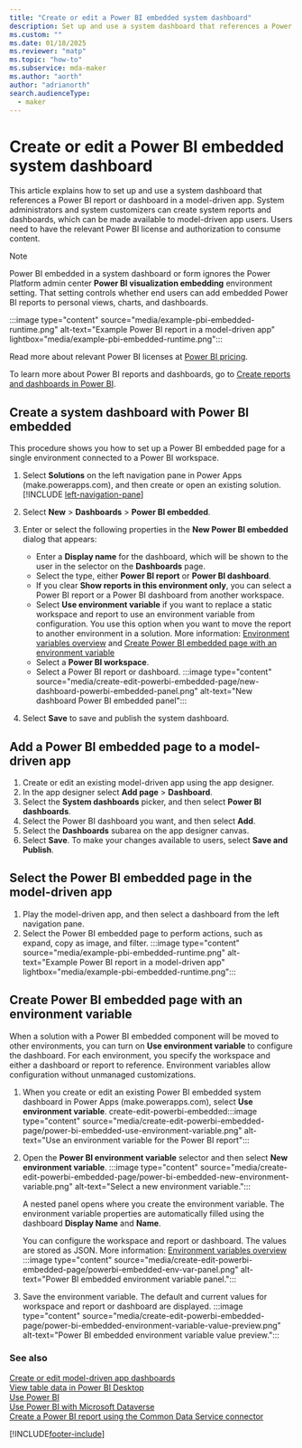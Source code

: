 ```yaml
---
title: "Create or edit a Power BI embedded system dashboard"
description: Set up and use a system dashboard that references a Power BI report or dashboard in a model-driven app.
ms.custom: ""
ms.date: 01/18/2025
ms.reviewer: "matp"
ms.topic: "how-to"
ms.subservice: mda-maker
ms.author: "aorth"
author: "adrianorth"
search.audienceType: 
  - maker
---
```

# Create or edit a Power BI embedded system dashboard

This article explains how to set up and use a system dashboard that references a Power BI report or dashboard in a model-driven app. System administrators and system customizers can create system reports and dashboards, which can be made available to model-driven app users.  Users need to have the relevant Power BI license and authorization to consume content.  

> [!NOTE]
> Power BI embedded in a system dashboard or form ignores the Power Platform admin center **Power BI visualization embedding** environment setting. That setting controls whether end users can add embedded Power BI reports to personal views, charts, and dashboards.

:::image type="content" source="media/example-pbi-embedded-runtime.png" alt-text="Example Power BI report in a model-driven app" lightbox="media/example-pbi-embedded-runtime.png":::

Read more about relevant Power BI licenses at [Power BI pricing](https://powerbi.microsoft.com/en-us/pricing/).

To learn more about Power BI reports and dashboards, go to [Create reports and dashboards in Power BI](/power-bi/create-reports/).

## Create a system dashboard with Power BI embedded

This procedure shows you how to set up a Power BI embedded page for a single environment connected to a Power BI workspace.

1. Select **Solutions** on the left navigation pane in Power Apps (make.powerapps.com), and then create or open an existing solution. [!INCLUDE [left-navigation-pane](../../includes/left-navigation-pane.md)]

1. Select **New** > **Dashboards** > **Power BI embedded**.

1. Enter or select the following properties in the **New Power BI embedded** dialog that appears:
   - Enter a **Display name** for the dashboard, which will be shown to the user in the selector on the **Dashboards** page.
   - Select the type, either **Power BI report** or **Power BI dashboard**.
   - If you clear **Show reports in this environment only**, you can select a Power BI report or a Power BI dashboard from another workspace.
   - Select **Use environment variable** if you want to replace a static workspace and report to use an environment variable from configuration. You use this option when you want to move the report to another environment in a solution. More information: [Environment variables overview](../data-platform/EnvironmentVariables.md) and [Create Power BI embedded page with an environment variable](#create-power-bi-embedded-page-with-an-environment-variable) 
   - Select a **Power BI workspace**.
   - Select a Power BI report or dashboard.
   :::image type="content" source="media/create-edit-powerbi-embedded-page/new-dashboard-powerbi-embedded-panel.png" alt-text="New dashboard Power BI embedded panel"::: 

1. Select **Save** to save and publish the system dashboard.

## Add a Power BI embedded page to a model-driven app

1. Create or edit an existing model-driven app using the app designer.
1. In the app designer select **Add page** > **Dashboard**.
1. Select the **System dashboards** picker, and then select **Power BI dashboards**.
1. Select the Power BI dashboard you want, and then select **Add**.
1. Select the **Dashboards** subarea on the app designer canvas.
1. Select **Save**. To make your changes available to users, select **Save and Publish**.

## Select the Power BI embedded page in the model-driven app

1. Play the model-driven app, and then select a dashboard from the left navigation pane.
1. Select the Power BI embedded page to perform actions, such as expand, copy as image, and filter.
:::image type="content" source="media/example-pbi-embedded-runtime.png" alt-text="Example Power BI report in a model-driven app" lightbox="media/example-pbi-embedded-runtime.png":::

## Create Power BI embedded page with an environment variable

When a solution with a Power BI embedded component will be moved to other environments, you can turn on **Use environment variable** to configure the dashboard. For each environment, you specify the workspace and either a dashboard or report to reference. Environment variables allow configuration without unmanaged customizations.

1. When you create or edit an existing Power BI embedded system dashboard in Power Apps (make.powerapps.com), select **Use environment variable**.
   create-edit-powerbi-embedded:::image type="content" source="media/create-edit-powerbi-embedded-page/power-bi-embedded-use-environment-variable.png" alt-text="Use an environment variable for the Power BI report":::
1. Open the **Power BI environment variable** selector and then select **New environment variable**.
   :::image type="content" source="media/create-edit-powerbi-embedded-page/power-bi-embedded-new-environment-variable.png" alt-text="Select a new environment variable.":::

    A nested panel opens where you create the environment variable. The environment variable properties are automatically filled using the dashboard **Display Name** and **Name**.

    You can configure the workspace and report or dashboard. The values are stored as JSON. More information: [Environment variables overview](../data-platform/environmentvariables.md)
    :::image type="content" source="media/create-edit-powerbi-embedded-page/powerbi-embedded-env-var-panel.png" alt-text="Power BI embedded environment variable panel.":::

1. Save the environment variable. The default and current values for workspace and report or dashboard are displayed.
   :::image type="content" source="media/create-edit-powerbi-embedded-page/power-bi-embedded-environment-variable-value-preview.png" alt-text="Power BI embedded environment variable value preview.":::

### See also

[Create or edit model-driven app dashboards](create-edit-dashboards.md) <br />
[View table data in Power BI Desktop](../data-platform/view-entity-data-power-bi.md) <br />
[Use Power BI](use-power-bi.md) <br />
[Use Power BI with Microsoft Dataverse](../data-platform/use-powerbi-dataverse.md) <br />
[Create a Power BI report using the Common Data Service connector](../data-platform/data-platform-powerbi-connector.md)


[!INCLUDE[footer-include](../../includes/footer-banner.md)]
